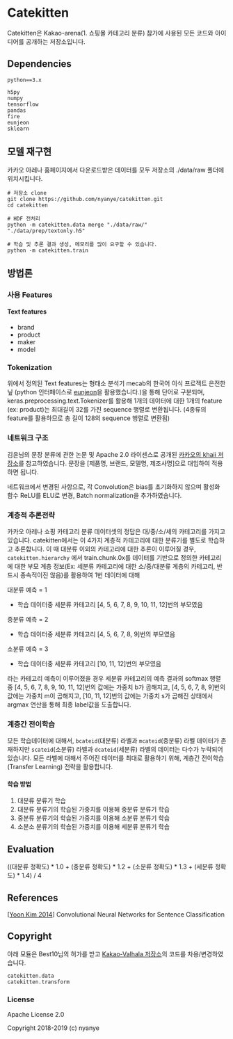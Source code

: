 # Catekitten

Catekitten은 Kakao-arena(1. 쇼핑몰 카테고리 분류) 참가에 사용된 모든 코드와 아이디어를 공개하는 저장소입니다.

## Dependencies

```
python==3.x

h5py
numpy
tensorflow
pandas
fire
eunjeon
sklearn
```

## 모델 재구현

카카오 아레나 홈페이지에서 다운로드받은 데이터를 모두 저장소의 ./data/raw 폴더에 위치시킵니다.

```
# 저장소 clone
git clone https://github.com/nyanye/catekitten.git
cd catekitten

# HDF 전처리
python -m catekitten.data merge "./data/raw/" "./data/prep/textonly.h5" 

# 학습 및 추론 결과 생성, 메모리를 많이 요구할 수 있습니다.
python -m catekitten.train
```

## 방법론

### 사용 Features

#### Text features

* brand  
* product  
* maker  
* model  

### Tokenization

위에서 정의된 Text features는 형태소 분석기 mecab의 한국어 이식 프로젝트 은전한닢 (python 인터페이스로 [eunjeon](https://github.com/koshort/pyeunjeon)을 활용했습니다.)을 통해 단어로 구분되며, keras.preprocessing.text.Tokenizer를 활용해 1개의 데이터에 대한 1개의 feature (ex: product)는 최대길이 32를 가진 sequence 행렬로 변환됩니다. (4종류의 feature를 활용하므로 총 길이 128의 sequence 행렬로 변환됨)

### 네트워크 구조

김윤님의 문장 분류에 관한 논문 및 Apache 2.0 라이센스로 공개된 [카카오의 khaii 저장소](https://github.com/kakao/khaiii/blob/master/doc/cnn_model.md)를 참고하였습니다. 문장을 [제품명, 브랜드, 모델명, 제조사명]으로 대입하여 적용하면 됩니다.

네트워크에서 변경된 사항으로, 각 Convolution은 bias를 초기화하지 않으며 활성화 함수 ReLU를 ELU로 변경, Batch normalization을 추가하였습니다.

### 계층적 추론전략

카카오 아레나 쇼핑 카테고리 분류 데이터셋의 정답은 대/중/소/세의 카테고리를 가지고 있습니다. catekitten에서는 이 4가지 계층적 카테고리에 대한 분류기를 별도로 학습하고 추론합니다. 이 때 대분류 이외의 카테고리에 대한 추론이 이루어질 경우, `catekitten.hierarchy` 에서 train.chunk.0x를 데이터를 기반으로 정의한 카테고리에 대한 부모 계층 정보(Ex: 세분류 카테고리에 대한 소/중/대분류 계층의 카테고리, 반드시 종속적이진 않음)를 활용하여 1번 데이터에 대해

대분류 예측 = 1  
* 학습 데이터중 세분류 카테고리 [4, 5, 6, 7, 8, 9, 10, 11, 12]번의 부모였음

중분류 예측 = 2  
* 학습 데이터중 세분류 카테고리 [4, 5, 6, 7, 8, 9]번의 부모였음

소분류 예측 = 3  
* 학습 데이터중 세분류 카테고리 [10, 11, 12]번의 부모였음

라는 카테고리 예측이 이루어졌을 경우 세분류 카테고리의 예측 결과의 softmax 행렬 중 [4, 5, 6, 7, 8, 9, 10, 11, 12]번의 값에는 가중치 b가 곱해지고, [4, 5, 6, 7, 8, 9]번의 값에는 가중치 m이 곱해지고, [10, 11, 12]번의 값에는 가중치 s가 곱해진 상태에서 argmax 연산을 통해 최종 label값을 도출합니다. 

### 계층간 전이학습

모든 학습데이터에 대해서, `bcateid`(대분류) 라벨과 `mcateid`(중분류) 라벨 데이터가 존재하지만 `scateid`(소분류) 라벨과 `dcateid`(세분류) 라벨의 데이터는 다수가 누락되어 있습니다. 모든 라벨에 대해서 주어진 데이터를 최대로 활용하기 위해, 계층간 전이학습(Transfer Learning) 전략을 활용합니다.

#### 학습 방법

1. 대분류 분류기 학습  
2. 대분류 분류기의 학습된 가중치를 이용해 중분류 분류기 학습  
3. 중분류 분류기의 학습된 가중치를 이용해 소분류 분류기 학습  
3. 소분소 분류기의 학습된 가중치를 이용해 세분류 분류기 학습


## Evaluation

((대분류 정확도) * 1.0 + (중분류 정확도) * 1.2 + (소분류 정확도) * 1.3 + (세분류 정확도) * 1.4) / 4

## References

[[Yoon Kim 2014](http://www.aclweb.org/anthology/D14-1181)] Convolutional Neural Networks for Sentence Classification

## Copyright

아래 모듈은 Best10님의 허가를 받고 [Kakao-Valhala 저장소](https://github.com/Demiguises/Kakao-Valhalla)의 코드를 차용/변경하였습니다.

```
catekitten.data  
catekitten.transform  
```

### License

Apache License 2.0

Copyright 2018-2019 (c) nyanye